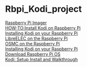 # Rbpi_Kodi_project
[Raspberry Pi Imager](https://www.raspberrypi.com/news/raspberry-pi-imager-imaging-utility/) <br>
[HOW-TO:Install Kodi on Raspberry Pi](https://kodi.wiki/view/HOW-TO:Install_Kodi_on_Raspberry_Pi) <br>
[Installing Kodi on your Raspberry Pi](https://pimylifeup.com/raspberry-pi-kodi/) <br>
[LibreELEC on the Raspberry Pi](https://pimylifeup.com/raspberry-pi-libreelec/) <br>
[OSMC on the Raspberry Pi](https://pimylifeup.com/raspberry-pi-osmc/) <br>
[Installing Kodi on your Raspberry Pi](https://pimylifeup.com/raspberry-pi-xbian/) <br>
[Download Raspberry Pi OS](https://pimylifeup.com/download-raspbian/#download-raspberry-pi-os-bookworm) <br>
[Kodi: Setup Install and Walkthrough](https://www.youtube.com/watch?v=ant8Go6ATg8) <br>

